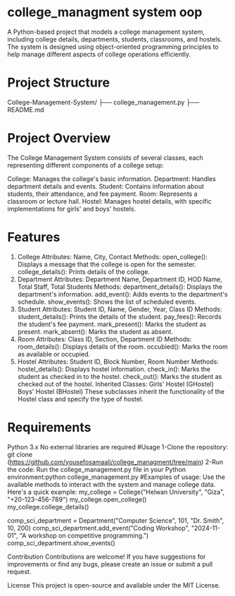 # college_managment system oop

A Python-based project that models a college management system, including college details, departments, students, classrooms, and hostels. The system is designed using object-oriented programming principles to help manage different aspects of college operations efficiently.

# Project Structure
College-Management-System/
├── college_management.py
├── README.md

# Project Overview
The College Management System consists of several classes, each representing different components of a college setup:

College: Manages the college's basic information.
Department: Handles department details and events.
Student: Contains information about students, their attendance, and fee payment.
Room: Represents a classroom or lecture hall.
Hostel: Manages hostel details, with specific implementations for girls' and boys' hostels.
# Features
1. College
Attributes: Name, City, Contact
Methods:
open_college(): Displays a message that the college is open for the semester.
college_details(): Prints details of the college.
2. Department
Attributes: Department Name, Department ID, HOD Name, Total Staff, Total Students
Methods:
department_details(): Displays the department's information.
add_event(): Adds events to the department's schedule.
show_events(): Shows the list of scheduled events.
3. Student
Attributes: Student ID, Name, Gender, Year, Class ID
Methods:
student_details(): Prints the details of the student.
pay_fees(): Records the student's fee payment.
mark_present(): Marks the student as present.
mark_absent(): Marks the student as absent.
4. Room
Attributes: Class ID, Section, Department ID
Methods:
room_details(): Displays details of the room.
occubied(): Marks the room as available or occupied.
5. Hostel
Attributes: Student ID, Block Number, Room Number
Methods:
hostel_details(): Displays hostel information.
check_in(): Marks the student as checked in to the hostel.
check_out(): Marks the student as checked out of the hostel.
Inherited Classes:
Girls' Hostel (GHostel)
Boys' Hostel (BHostel)
These subclasses inherit the functionality of the Hostel class and specify the type of hostel.

# Requirements
Python 3.x
No external libraries are required
#Usage
1-Clone the repository: git clone (https://github.com/yousefosamaali/college_managment/tree/main)
2-Run the code: Run the college_management.py file in your Python environment:python college_management.py
#Examples of usage: Use the available methods to interact with the system and manage college data. Here's a quick example:
my_college = College("Helwan University", "Giza", "+20-123-456-789")
my_college.open_college()
my_college.college_details()

comp_sci_department = Department("Computer Science", 101, "Dr. Smith", 10, 200)
comp_sci_department.add_event("Coding Workshop", "2024-11-01", "A workshop on competitive programming.")
comp_sci_department.show_events()

Contribution
Contributions are welcome! If you have suggestions for improvements or find any bugs, please create an issue or submit a pull request.

License
This project is open-source and available under the MIT License.
